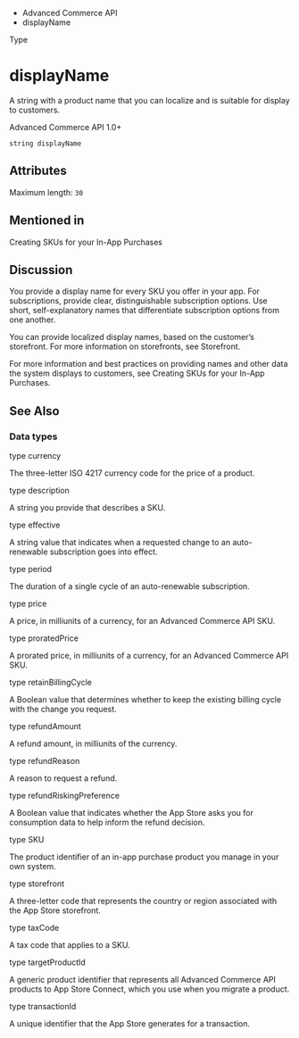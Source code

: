 

- Advanced Commerce API
-  displayName 

Type

# displayName

A string with a product name that you can localize and is suitable for display to customers.

Advanced Commerce API 1.0+

``` source
string displayName
```

## Attributes 

Maximum length: `30`

## Mentioned in 

Creating SKUs for your In-App Purchases

## Discussion

You provide a display name for every SKU you offer in your app. For subscriptions, provide clear, distinguishable subscription options. Use short, self-explanatory names that differentiate subscription options from one another.

You can provide localized display names, based on the customer’s storefront. For more information on storefronts, see Storefront.

For more information and best practices on providing names and other data the system displays to customers, see Creating SKUs for your In-App Purchases.

## See Also

### Data types

type currency

The three-letter ISO 4217 currency code for the price of a product.

type description

A string you provide that describes a SKU.

type effective

A string value that indicates when a requested change to an auto-renewable subscription goes into effect.

type period

The duration of a single cycle of an auto-renewable subscription.

type price

A price, in milliunits of a currency, for an Advanced Commerce API SKU.

type proratedPrice

A prorated price, in milliunits of a currency, for an Advanced Commerce API SKU.

type retainBillingCycle

A Boolean value that determines whether to keep the existing billing cycle with the change you request.

type refundAmount

A refund amount, in milliunits of the currency.

type refundReason

A reason to request a refund.

type refundRiskingPreference

A Boolean value that indicates whether the App Store asks you for consumption data to help inform the refund decision.

type SKU

The product identifier of an in-app purchase product you manage in your own system.

type storefront

A three-letter code that represents the country or region associated with the App Store storefront.

type taxCode

A tax code that applies to a SKU.

type targetProductId

A generic product identifier that represents all Advanced Commerce API products to App Store Connect, which you use when you migrate a product.

type transactionId

A unique identifier that the App Store generates for a transaction.


